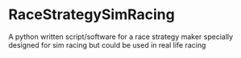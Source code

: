 # RaceStrategySimRacing
A python written script/software for a race strategy maker specially designed for sim racing but could be used in real life racing
